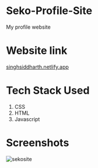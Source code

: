 # Seko-Profile-Site
 My profile website
 
# Website link

[singhsiddharth.netlify.app](https://singhsiddharth.netlify.app/)
 
# Tech Stack Used

1. CSS
2. HTML
3. Javascript

# Screenshots

![sekosite]()
